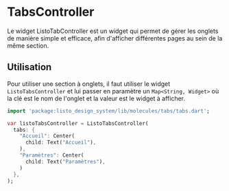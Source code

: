 # TabsController

Le widget ListoTabController est un widget qui permet de gérer les onglets de manière simple et efficace, afin
d'afficher différentes pages au sein de la même section.

## Utilisation

Pour utiliser une section à onglets, il faut utiliser le widget `ListoTabsController` et lui passer en paramètre
un `Map<String, Widget>` où la clé est le nom de l'onglet et la valeur est le widget à afficher.

```dart
import 'package:listo_design_system/lib/molecules/tabs/tabs.dart';

var listoTabsController = ListoTabsController(
  tabs: {
    "Accueil": Center(
      child: Text("Accueil"),
    ),
    "Paramètres": Center(
      child: Text("Paramètres"),
    )
  },
);
```